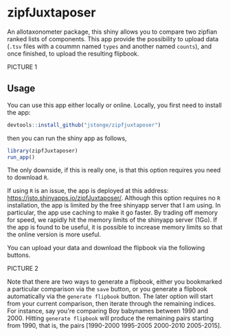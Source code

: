 # zipfJuxtaposer

An allotaxonometer package, this shiny allows you to compare two zipfian ranked lists of components. This app provide the possibility to upload data (`.tsv` files with a coummn named `types` and another named `counts`), and once finished, to upload the resulting flipbook. 

PICTURE 1

## Usage

You can use this app either locally or online. Locally, you first need to install the app:

``` r
devtools::install_github("jstonge/zipfjuxtaposer")
```
then you can run the shiny app as follows,

```r
library(zipfJuxtaposer)
run_app()
```

The only downside, if this is really one, is that this option requires you need to download `R`. 

If using `R` is an issue, the app is deployed at this address: https://jsto.shinyapps.io/zipfJuxtaposer/. Although this option requires no `R` installation, the app is limited by the free shinyapp server that I am using. In particular, the app use caching to make it go faster. By trading off memory for speed, we rapidly hit the memory limits of the shinyapp server (1Go). If the app is found to be useful, it is possible to increase memory limits so that the online version is more useful. 

You can upload your data and download the flipbook via the following buttons.

PICTURE 2

Note that there are two ways to generate a flipbook, either you bookmarked a particular comparison via the `save` button, or you generate a flipbook automatically via the `generate flipbook` button. The later option will start from your current comparison, then iterate through the remaining indices. For instance, say you're comparing Boy babynames between 1990 and 2000. Hitting `generate flipbook` will produce the remaining pairs starting from 1990, that is, the pairs [1990-2000 1995-2005 2000-2010 2005-2015].
